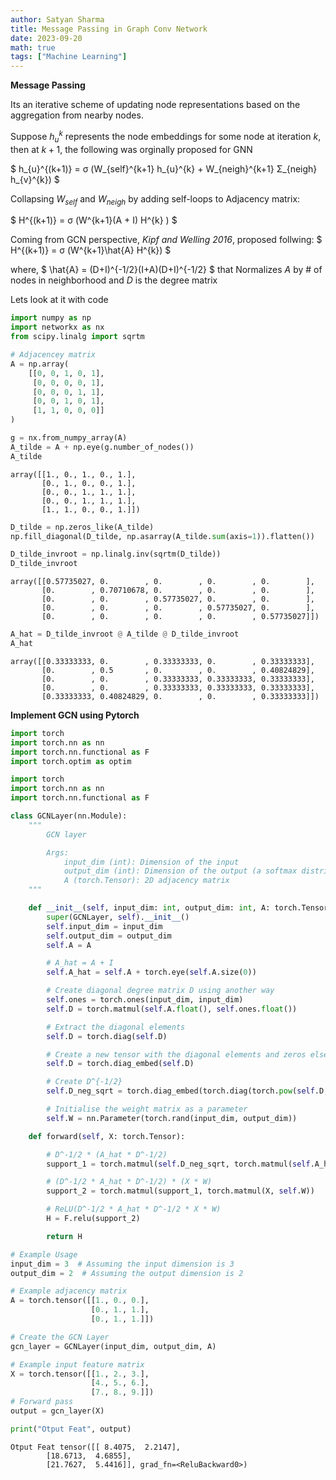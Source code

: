 ```yaml
---
author: Satyan Sharma
title: Message Passing in Graph Conv Network
date: 2023-09-20
math: true
tags: ["Machine Learning"]
---
```


**Message Passing**

Its an iterative scheme of updating node representations based on the aggregation from nearby nodes.

Suppose $h_{u}^{k}$ represents the node embeddings for some node at iteration $k$, then at $k+1$, the following was orginally proposed for GNN

$
h_{u}^{(k+1)} = σ (W_{self}^{k+1} h_{u}^{k} + W_{neigh}^{k+1} Σ_{neigh} h_{v}^{k})
$

Collapsing $W_{self}$ and $W_{neigh}$ by adding self-loops to Adjacency matrix:

$
H^{(k+1)} = σ (W^{k+1}(A + I) H^{k} )
$

Coming from GCN perspective,  *Kipf and Welling 2016*, proposed follwing:
$
H^{(k+1)} = σ (W^{k+1}\hat{A} H^{k})
$

where,
$
\hat{A} = (D+I)^{-1/2}(I+A)(D+I)^{-1/2}
$
that Normalizes $A$ by # of nodes in neighborhood and $D$ is the degree matrix

Lets look at it with code


```python
import numpy as np
import networkx as nx
from scipy.linalg import sqrtm
```


```python
# Adjacencey matrix
A = np.array(
    [[0, 0, 1, 0, 1],
     [0, 0, 0, 0, 1],
     [0, 0, 0, 1, 1],
     [0, 0, 1, 0, 1],
     [1, 1, 0, 0, 0]]
)
```


```python
g = nx.from_numpy_array(A)
A_tilde = A + np.eye(g.number_of_nodes())
A_tilde
```




    array([[1., 0., 1., 0., 1.],
           [0., 1., 0., 0., 1.],
           [0., 0., 1., 1., 1.],
           [0., 0., 1., 1., 1.],
           [1., 1., 0., 0., 1.]])




```python
D_tilde = np.zeros_like(A_tilde)
np.fill_diagonal(D_tilde, np.asarray(A_tilde.sum(axis=1)).flatten())

D_tilde_invroot = np.linalg.inv(sqrtm(D_tilde))
D_tilde_invroot
```




    array([[0.57735027, 0.        , 0.        , 0.        , 0.        ],
           [0.        , 0.70710678, 0.        , 0.        , 0.        ],
           [0.        , 0.        , 0.57735027, 0.        , 0.        ],
           [0.        , 0.        , 0.        , 0.57735027, 0.        ],
           [0.        , 0.        , 0.        , 0.        , 0.57735027]])




```python
A_hat = D_tilde_invroot @ A_tilde @ D_tilde_invroot
A_hat
```




    array([[0.33333333, 0.        , 0.33333333, 0.        , 0.33333333],
           [0.        , 0.5       , 0.        , 0.        , 0.40824829],
           [0.        , 0.        , 0.33333333, 0.33333333, 0.33333333],
           [0.        , 0.        , 0.33333333, 0.33333333, 0.33333333],
           [0.33333333, 0.40824829, 0.        , 0.        , 0.33333333]])



**Implement GCN using Pytorch**


```python
import torch
import torch.nn as nn
import torch.nn.functional as F
import torch.optim as optim
```


```python
import torch
import torch.nn as nn
import torch.nn.functional as F

class GCNLayer(nn.Module):
    """
        GCN layer

        Args:
            input_dim (int): Dimension of the input
            output_dim (int): Dimension of the output (a softmax distribution)
            A (torch.Tensor): 2D adjacency matrix
    """

    def __init__(self, input_dim: int, output_dim: int, A: torch.Tensor):
        super(GCNLayer, self).__init__()
        self.input_dim = input_dim
        self.output_dim = output_dim
        self.A = A

        # A_hat = A + I
        self.A_hat = self.A + torch.eye(self.A.size(0))

        # Create diagonal degree matrix D using another way
        self.ones = torch.ones(input_dim, input_dim)
        self.D = torch.matmul(self.A.float(), self.ones.float())

        # Extract the diagonal elements
        self.D = torch.diag(self.D)

        # Create a new tensor with the diagonal elements and zeros elsewhere
        self.D = torch.diag_embed(self.D)

        # Create D^{-1/2}
        self.D_neg_sqrt = torch.diag_embed(torch.diag(torch.pow(self.D, -0.5)))

        # Initialise the weight matrix as a parameter
        self.W = nn.Parameter(torch.rand(input_dim, output_dim))

    def forward(self, X: torch.Tensor):

        # D^-1/2 * (A_hat * D^-1/2)
        support_1 = torch.matmul(self.D_neg_sqrt, torch.matmul(self.A_hat, self.D_neg_sqrt))

        # (D^-1/2 * A_hat * D^-1/2) * (X * W)
        support_2 = torch.matmul(support_1, torch.matmul(X, self.W))

        # ReLU(D^-1/2 * A_hat * D^-1/2 * X * W)
        H = F.relu(support_2)

        return H
```


```python
# Example Usage
input_dim = 3  # Assuming the input dimension is 3
output_dim = 2  # Assuming the output dimension is 2

# Example adjacency matrix
A = torch.tensor([[1., 0., 0.],
                  [0., 1., 1.],
                  [0., 1., 1.]])

```


```python
# Create the GCN Layer
gcn_layer = GCNLayer(input_dim, output_dim, A)
```


```python
# Example input feature matrix
X = torch.tensor([[1., 2., 3.],
                  [4., 5., 6.],
                  [7., 8., 9.]])
# Forward pass
output = gcn_layer(X)
```


```python
print("Otput Feat", output)
```

    Otput Feat tensor([[ 8.4075,  2.2147],
            [18.6713,  4.6855],
            [21.7627,  5.4416]], grad_fn=<ReluBackward0>)



```python

```
